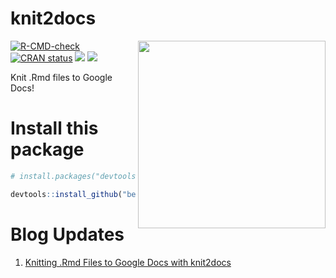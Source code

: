 # knit2docs
 <a href='https://github.com/benyamindsmith/knit2docs'><img src='https://github.com/benyamindsmith/knit2docs/assets/46410142/6b472fe6-2aa5-4c59-9765-3645b839cf93' align="right" height="300" /></a>

[![R-CMD-check](https://github.com/benyamindsmith/knit2docs/actions/workflows/R-CMD-check.yaml/badge.svg)](https://github.com/benyamindsmith/knit2docs/actions/workflows/R-CMD-check.yaml)
[![CRAN status](https://www.r-pkg.org/badges/version/knit2docs)](https://CRAN.R-project.org/package=knit2docs)
![](https://cranlogs.r-pkg.org/badges/knit2docs)
![](https://cranlogs.r-pkg.org/badges/grand-total/knit2docs)

Knit .Rmd files to Google Docs!

# Install this package

```r
# install.packages("devtools")

devtools::install_github("benyamindsmith/knit2docs")
```

# Blog Updates

1. [Knitting .Rmd Files to Google Docs with knit2docs](https://bensstats.wordpress.com/2023/04/25/robservations-47-knitting-rmd-files-to-google-docs-with-knit2docs/)
